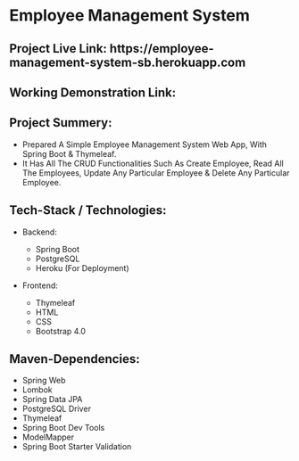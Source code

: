 # Employee Management System

<h2>Project Live Link: https://employee-management-system-sb.herokuapp.com</h2>

<h2>Working Demonstration Link:</h2>

<h2>Project Summery:</h2>

- Prepared A Simple Employee Management System Web App, With Spring Boot & Thymeleaf.
- It Has All The CRUD Functionalities Such As Create Employee, Read All The Employees, Update Any Particular Employee & Delete Any Particular Employee.


<h2>Tech-Stack / Technologies:</h2>

- Backend:
  - Spring Boot
  - PostgreSQL
  - Heroku (For Deployment)
  
- Frontend:
  - Thymeleaf
  - HTML
  - CSS
  - Bootstrap 4.0 

<h2>Maven-Dependencies:</h2>

- Spring Web
- Lombok
- Spring Data JPA
- PostgreSQL Driver
- Thymeleaf
- Spring Boot Dev Tools
- ModelMapper
- Spring Boot Starter Validation
